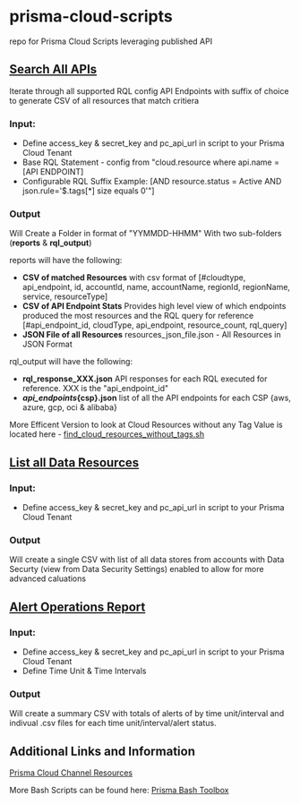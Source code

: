 # prisma-cloud-scripts
repo for Prisma Cloud Scripts leveraging published API

## [Search All APIs](https://github.com/JonHurtt/prisma-cloud-scripts/blob/main/search_all_apis.sh)
Iterate through all supported RQL config API Endpoints with suffix of choice to generate CSV of all resources that match critiera

### Input: 

- Define access_key & secret_key and pc_api_url in script to your Prisma Cloud Tenant 
- Base RQL Statement - config from "cloud.resource where api.name = [API ENDPOINT]
- Configurable RQL Suffix Example: [AND resource.status = Active AND json.rule='$.tags[*] size equals 0'"]

### Output
Will Create a Folder in format of "YYMMDD-HHMM" With two sub-folders (**reports** & **rql_output**)

reports will have the following:

- **CSV of matched Resources** with csv format of [#cloudtype, api_endpoint, id, accountId, name, accountName, regionId, regionName, service, resourceType]
- **CSV of API Endpoint Stats** Provides high level view of which endpoints produced the most resources and the RQL query for reference
[#api_endpoint_id, cloudType, api_endpoint, resource_count, rql_query]
- **JSON File of all Resources**
resources_json_file.json - All Resources in JSON Format

rql_output will have the following:

- **rql_response_XXX.json**
API responses for each RQL executed for reference. XXX is the "api_endpoint_id" 
- **_api_endpoints_{csp}.json**
list of all the API endpoints for each CSP {aws, azure, gcp, oci & alibaba}

More Efficent Version to look at Cloud Resources without any Tag Value is located here - [find_cloud_resources_without_tags.sh](https://github.com/PaloAltoNetworks/prisma_channel_resources/blob/main/prisma_bash_toolbox-main/find_cloud_resources_without_tags.sh)

## [List all Data Resources](https://github.com/JonHurtt/prisma-cloud-scripts/blob/main/list_all_data_resources.sh)

### Input: 

- Define access_key & secret_key and pc_api_url in script to your Prisma Cloud Tenant 

### Output
Will create a single CSV with list of all data stores from accounts with Data Securty (view from Data Security Settings) enabled to allow for more advanced caluations 



## [Alert Operations Report]([https://github.com/JonHurtt/prisma-cloud-scripts/blob/main/list_all_data_resources.sh](https://github.com/JonHurtt/prisma-cloud-scripts/blob/main/alert-ops-report.sh))

### Input: 

- Define access_key & secret_key and pc_api_url in script to your Prisma Cloud Tenant
- Define Time Unit & Time Intervals

### Output
Will create a summary CSV with totals of alerts of by time unit/interval and indivual .csv files for each time unit/interval/alert status.

## Additional Links and Information
[Prisma Cloud Channel Resources](https://github.com/PaloAltoNetworks/prisma_channel_resources)

More Bash Scripts can be found here: [Prisma Bash Toolbox](https://github.com/kyle9021/prisma_channel_resources/tree/main/prisma_bash_toolbox-main)
